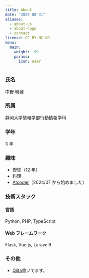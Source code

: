 ```yaml
---
title: About
date: "2024-08-31"
aliases:
  - about-us
  - about-hugo
  - contact
license: CC BY-NC-ND
menu:
  main:
    weight: -90
    params:
      icon: user
---
```


### 氏名

中野 暁登

### 所属

静岡大学情報学部行動情報学科

### 学年

3 年

### 趣味

- 野球（12 年）
- 料理
- [Atcoder](https://atcoder.jp/users/cafkaf)（2024/07 から始めました）

### 技術スタック

#### 言語

Python, PHP, TypeScript

#### Web フレームワーク

Flask, Vue.js, Laravel9

### その他

- [Qiita](https://qiita.com/cafkaf)書いてます。
